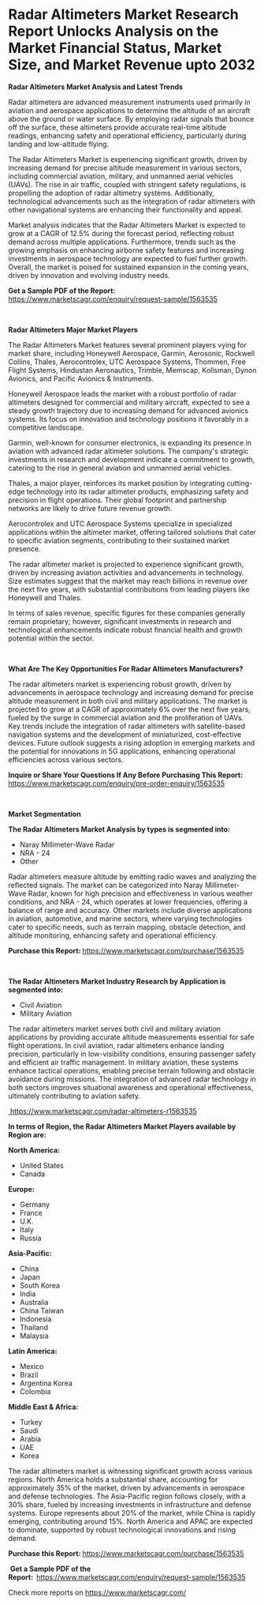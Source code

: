 <p><h1>Radar Altimeters Market Research Report Unlocks Analysis on the Market Financial Status, Market Size, and Market Revenue upto 2032</h1></p><p><strong>Radar Altimeters Market Analysis and Latest Trends</strong></p>
<p><p>Radar altimeters are advanced measurement instruments used primarily in aviation and aerospace applications to determine the altitude of an aircraft above the ground or water surface. By employing radar signals that bounce off the surface, these altimeters provide accurate real-time altitude readings, enhancing safety and operational efficiency, particularly during landing and low-altitude flying.</p><p>The Radar Altimeters Market is experiencing significant growth, driven by increasing demand for precise altitude measurement in various sectors, including commercial aviation, military, and unmanned aerial vehicles (UAVs). The rise in air traffic, coupled with stringent safety regulations, is propelling the adoption of radar altimetry systems. Additionally, technological advancements such as the integration of radar altimeters with other navigational systems are enhancing their functionality and appeal.</p><p>Market analysis indicates that the Radar Altimeters Market is expected to grow at a CAGR of 12.5% during the forecast period, reflecting robust demand across multiple applications. Furthermore, trends such as the growing emphasis on enhancing airborne safety features and increasing investments in aerospace technology are expected to fuel further growth. Overall, the market is poised for sustained expansion in the coming years, driven by innovation and evolving industry needs.</p></p>
<p><strong>Get a Sample PDF of the Report:&nbsp;</strong> <a href="https://www.marketscagr.com/enquiry/request-sample/1563535?utm_campaign=2454&utm_medium=2&utm_source=Github&utm_content=ia&utm_term=11042025&utm_id=radar-altimeters">https://www.marketscagr.com/enquiry/request-sample/1563535</a></p>
<p>&nbsp;</p>
<p><strong>Radar Altimeters Major Market Players</strong></p>
<p><p>The Radar Altimeters Market features several prominent players vying for market share, including Honeywell Aerospace, Garmin, Aerosonic, Rockwell Collins, Thales, Aerocontrolex, UTC Aerospace Systems, Thommen, Free Flight Systems, Hindustan Aeronautics, Trimble, Memscap, Kollsman, Dynon Avionics, and Pacific Avionics & Instruments.</p><p>Honeywell Aerospace leads the market with a robust portfolio of radar altimeters designed for commercial and military aircraft, expected to see a steady growth trajectory due to increasing demand for advanced avionics systems. Its focus on innovation and technology positions it favorably in a competitive landscape.</p><p>Garmin, well-known for consumer electronics, is expanding its presence in aviation with advanced radar altimeter solutions. The company's strategic investments in research and development indicate a commitment to growth, catering to the rise in general aviation and unmanned aerial vehicles.</p><p>Thales, a major player, reinforces its market position by integrating cutting-edge technology into its radar altimeter products, emphasizing safety and precision in flight operations. Their global footprint and partnership networks are likely to drive future revenue growth.</p><p>Aerocontrolex and UTC Aerospace Systems specialize in specialized applications within the altimeter market, offering tailored solutions that cater to specific aviation segments, contributing to their sustained market presence.</p><p>The radar altimeter market is projected to experience significant growth, driven by increasing aviation activities and advancements in technology. Size estimates suggest that the market may reach billions in revenue over the next five years, with substantial contributions from leading players like Honeywell and Thales. </p><p>In terms of sales revenue, specific figures for these companies generally remain proprietary; however, significant investments in research and technological enhancements indicate robust financial health and growth potential within the sector.</p></p>
<p>&nbsp;</p>
<p><strong>What Are The Key Opportunities For Radar Altimeters Manufacturers?</strong></p>
<p><p>The radar altimeters market is experiencing robust growth, driven by advancements in aerospace technology and increasing demand for precise altitude measurement in both civil and military applications. The market is projected to grow at a CAGR of approximately 6% over the next five years, fueled by the surge in commercial aviation and the proliferation of UAVs. Key trends include the integration of radar altimeters with satellite-based navigation systems and the development of miniaturized, cost-effective devices. Future outlook suggests a rising adoption in emerging markets and the potential for innovations in 5G applications, enhancing operational efficiencies across various sectors.</p></p>
<p><strong>Inquire or Share Your Questions If Any Before Purchasing This Report:</strong> <a href="https://www.marketscagr.com/enquiry/pre-order-enquiry/1563535?utm_campaign=2454&utm_medium=2&utm_source=Github&utm_content=ia&utm_term=11042025&utm_id=radar-altimeters">https://www.marketscagr.com/enquiry/pre-order-enquiry/1563535</a></p>
<p>&nbsp;</p>
<p><strong>Market Segmentation</strong></p>
<p><strong>The Radar Altimeters Market Analysis by types is segmented into:</strong></p>
<p><ul><li>Naray Millimeter-Wave Radar</li><li>NRA - 24</li><li>Other</li></ul></p>
<p><p>Radar altimeters measure altitude by emitting radio waves and analyzing the reflected signals. The market can be categorized into Naray Millimeter-Wave Radar, known for high precision and effectiveness in various weather conditions, and NRA - 24, which operates at lower frequencies, offering a balance of range and accuracy. Other markets include diverse applications in aviation, automotive, and marine sectors, where varying technologies cater to specific needs, such as terrain mapping, obstacle detection, and altitude monitoring, enhancing safety and operational efficiency.</p></p>
<p><strong>Purchase this Report:&nbsp;</strong><a href="https://www.marketscagr.com/purchase/1563535?utm_campaign=2454&utm_medium=2&utm_source=Github&utm_content=ia&utm_term=11042025&utm_id=radar-altimeters">https://www.marketscagr.com/purchase/1563535</a></p>
<p>&nbsp;</p>
<p><strong>The Radar Altimeters Market Industry Research by Application is segmented into:</strong></p>
<p><ul><li>Civil Aviation</li><li>Military Aviation</li></ul></p>
<p><p>The radar altimeters market serves both civil and military aviation applications by providing accurate altitude measurements essential for safe flight operations. In civil aviation, radar altimeters enhance landing precision, particularly in low-visibility conditions, ensuring passenger safety and efficient air traffic management. In military aviation, these systems enhance tactical operations, enabling precise terrain following and obstacle avoidance during missions. The integration of advanced radar technology in both sectors improves situational awareness and operational effectiveness, ultimately contributing to aviation safety.</p></p>
<p><a href="https://www.marketscagr.com/radar-altimeters-r1563535?utm_campaign=2454&utm_medium=2&utm_source=Github&utm_content=ia&utm_term=11042025&utm_id=radar-altimeters">&nbsp;https://www.marketscagr.com/radar-altimeters-r1563535</a></p>
<p><strong>In terms of Region, the Radar Altimeters Market Players available by Region are:</strong></p>
<p>
    <p> <strong> North America: </strong>
        <ul>
            <li>United States</li>
            <li>Canada</li>
        </ul>
        </p> 
    <p> <strong> Europe: </strong>
        <ul>
            <li>Germany</li>
            <li>France</li>
            <li>U.K.</li>
            <li>Italy</li>
            <li>Russia</li>
        </ul>
        </p> 
    <p> <strong> Asia-Pacific: </strong>
        <ul>
            <li>China</li>
            <li>Japan</li>
            <li>South Korea</li>
            <li>India</li>
            <li>Australia</li>
            <li>China Taiwan</li>
            <li>Indonesia</li>
            <li>Thailand</li>
            <li>Malaysia</li>
        </ul>
        </p> 
    <p> <strong> Latin America: </strong>
        <ul>
            <li>Mexico</li>
            <li>Brazil</li>
            <li>Argentina Korea</li>
            <li>Colombia</li>
        </ul>
        </p> 
    <p> <strong> Middle East & Africa: </strong>
        <ul>
            <li>Turkey</li>
            <li>Saudi</li>
            <li>Arabia</li>
            <li>UAE</li>
            <li>Korea</li>
        </ul>
    </p>
    </p>
<p><p>The radar altimeters market is witnessing significant growth across various regions. North America holds a substantial share, accounting for approximately 35% of the market, driven by advancements in aerospace and defense technologies. The Asia-Pacific region follows closely, with a 30% share, fueled by increasing investments in infrastructure and defense systems. Europe represents about 20% of the market, while China is rapidly emerging, contributing around 15%. North America and APAC are expected to dominate, supported by robust technological innovations and rising demand.</p></p>
<p><strong>Purchase this Report: </strong><a href="https://www.marketscagr.com/purchase/1563535?utm_campaign=2454&utm_medium=2&utm_source=Github&utm_content=ia&utm_term=11042025&utm_id=radar-altimeters">https://www.marketscagr.com/purchase/1563535</a></p>
<p>&nbsp;<strong>Get a Sample PDF of the Report:&nbsp;&nbsp;</strong><a href="https://www.marketscagr.com/enquiry/request-sample/1563535?utm_campaign=2454&utm_medium=2&utm_source=Github&utm_content=ia&utm_term=11042025&utm_id=radar-altimeters">https://www.marketscagr.com/enquiry/request-sample/1563535</a></p>
<p><strong></strong></p>
<p>Check more reports on <a href="https://www.marketscagr.com/?utm_campaign=2454&utm_medium=2&utm_source=Github&utm_content=ia&utm_term=11042025&utm_id=radar-altimeters">https://www.marketscagr.com/</a></p>